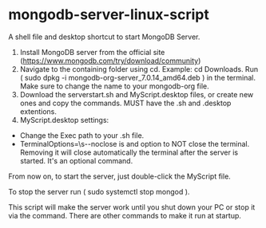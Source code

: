 # mongodb-server-linux-script
A shell file and desktop shortcut to start MongoDB Server.

1. Install MongoDB server from the official site (https://www.mongodb.com/try/download/community)
2. Navigate to the containing folder using cd. Example: cd Downloads. Run ( sudo dpkg -i mongodb-org-server_7.0.14_amd64.deb ) in the terminal. Make sure to change the name to your mongodb-org file.
3. Download the serverstart.sh and MyScript.desktop files, or create new ones and copy the commands. MUST have the .sh and .desktop extentions.
4. MyScript.desktop settings:
  - Change the Exec path to your .sh file.
  - TerminalOptions=\s--noclose  is and option to NOT close the terminal. Removing it will close automatically the terminal after the server is started. It's an optional command.

From now on, to start the server, just double-click the MyScript file.

To stop the server run ( sudo systemctl stop mongod ).

This script will make the server work until you shut down your PC or stop it via the command. There are other commands to make it run at startup.
